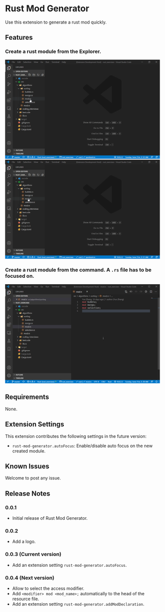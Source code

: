 # Rust Mod Generator
Use this extension to generate a rust mod quickly.

## Features
### Create a rust module from the Explorer.

![image](images/RightClickDir.gif)
![image](images/RightClickRs.gif)

### Create a rust module from the command. A `.rs` file has to be focused on.

![image](images/Command.gif)


## Requirements
None.

## Extension Settings
This extension contributes the following settings in the future version:
* `rust-mod-generator.autoFocus`: Enable/disable auto focus on the new created module.

## Known Issues
Welcome to post any issue.

## Release Notes

### 0.0.1

- Initial release of Rust Mod Generator.

### 0.0.2 
- Add a logo.

### 0.0.3 (Current version)
- Add an extension setting `rust-mod-generator.autoFocus`.

### 0.0.4 (Next version)
- Allow to select the access modifier.
- Add `<modifier> mod <mod_name>;` automatically to the head of the resource file.
- Add an extension setting `rust-mod-generator.addModDeclaration`.